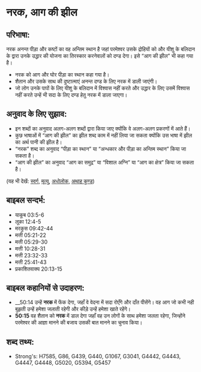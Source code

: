 # नरक, आग की झील #

## परिभाषा: ##

नरक अनन्त पीड़ा और कष्टों का वह अन्तिम स्थान है जहां परमेश्वर उसके द्रोहियों को और यीशु के बलिदान के द्वारा उनके उद्धार की योजना का तिरस्कार करनेवालों को दण्ड देगा। इसे “आग की झील” भी कहा गया है।

* नरक को आग और घोर पीड़ा का स्थान कहा गया है।
* शैतान और उसके साथ की दुष्टात्माएं अनन्त दण्ड के लिए नरक में डाली जाएंगी।
* जो लोग उनके पापों के लिए यीशु के बलिदान में विश्वास नहीं करते और उद्धार के लिए उसमें विश्वास नहीं करते उन्हें भी सदा के लिए दण्ड हेतु नरक में डाला जाएगा।
   

## अनुवाद के लिए सुझाव: ##

* इन शब्दों का अनुवाद अलग-अलग शब्दों द्वारा किया जाए क्योंकि वे अलग-अलग प्रकरणों में आते हैं।
* कुछ भाषाओं में “आग की झील” का झील शब्द काम में नहीं लिया जा सकता क्योंकि उस भाषा में झील का अर्थ पानी की झील है।
* “नरक” शब्द का अनुवाद “पीड़ा का स्थान” या “अन्धकार और पीड़ा का अन्तिम स्थान” किया जा सकता है।
* “आग की झील” का अनुवाद “आग का समुद्र” या “विशाल अग्नि” या “आग का क्षेत्र” किया जा सकता है।

(यह भी देखें: [स्वर्ग](../heaven.md), [मृत्यु](../death.md), [अधोलोक](../hades.md), [अथाह कुण्ड](../abyss.md))

## बाइबल सन्दर्भ: ##

* याकूब 03:5-6
* लूका 12:4-5
* मरकुस 09:42-44
* मत्ती 05:21-22
* मत्ती 05:29-30
* मत्ती 10:28-31
* मत्ती 23:32-33
* मत्ती 25:41-43
* प्रकाशितवाक्य 20:13-15

## बाइबल कहानियों से उदाहरण: ##

* __50:14 उन्हें __नरक__ में फेंक देगा, जहाँ वे वेदना में सदा रोएँगे और दाँत पीसेंगे। वह आग जो कभी नही बुझती उन्हें हमेशा जलाती रहेगी और कीड़े उन्हें हमेशा खाते रहेंगे।
* __50:15__ वह शैतान को __नरक__ में डाल देगा जहाँ वह उन लोगों के साथ हमेशा जलता रहेगा, जिन्होंने परमेश्वर की आज्ञा मानने की बजाय उसकी बात मानने का चुनाव किया।

## शब्द तथ्य: ##

* Strong's: H7585, G86, G439, G440, G1067, G3041, G4442, G4443, G4447, G4448, G5020, G5394, G5457
